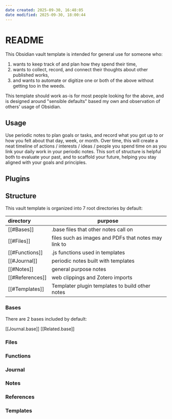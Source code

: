 ```yaml
---
date created: 2025-09-30, 16:48:05
date modified: 2025-09-30, 18:00:44
---
```


# README

This Obsidian vault template is intended for general use for someone who:
1. wants to keep track of and plan how they spend their time,
2. wants to collect, record, and connect their thoughts about other published works,
3. and wants to automate or digitize one or both of the above without getting too in the weeds.

This template should work as-is for most people looking for the above, and is designed around "sensible defaults" based my own and observation of others' usage of Obsidian.

## Usage

Use periodic notes to plan goals or tasks, and record what you got up to or how you felt about that day, week, or month. Over time, this will create a neat timeline of actions / interests / ideas / people you spend time on as you link your daily work in your periodic notes. This sort of structure is helpful both to evaluate your past, and to scaffold your future, helping you stay aligned with your goals and principles.

## Plugins

## Structure

This vault template is organized into 7 root directories by default:

| directory       | purpose                                              |
| :-------------- | ---------------------------------------------------- |
| [[#Bases]]      | .base files that other notes call on                 |
| [[#Files]]      | files such as images and PDFs that notes may link to |
| [[#Functions]]  | .js functions used in templates                      |
| [[#Journal]]    | periodic notes built with templates                  |
| [[#Notes]]      | general purpose notes                                |
| [[#References]] | web clippings and Zotero imports                     |
| [[#Templates]]  | Templater plugin templates to build other notes      |

### Bases

There are 2 bases included by default:

[[Journal.base]]
[[Related.base]]

### Files

### Functions

### Journal

### Notes

### References

### Templates
